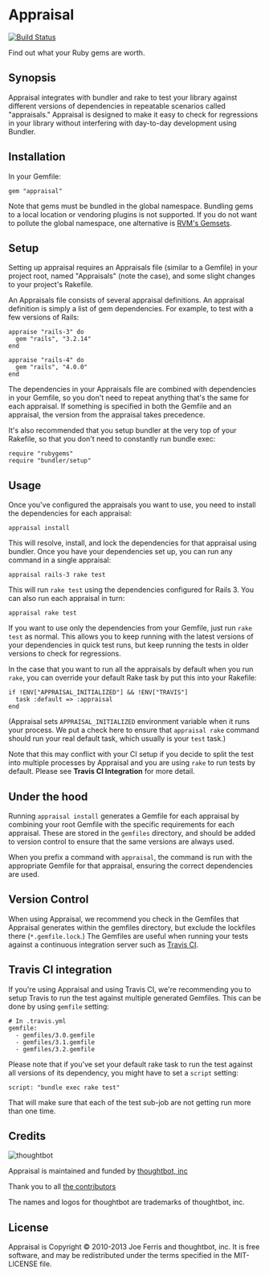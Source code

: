 Appraisal
=========

[![Build Status][Build Status Image]][Build Status]

Find out what your Ruby gems are worth.

[Build Status Image]: https://secure.travis-ci.org/thoughtbot/appraisal.png?branch=master
[Build Status]: http://travis-ci.org/thoughtbot/appraisal

Synopsis
--------

Appraisal integrates with bundler and rake to test your library against
different versions of dependencies in repeatable scenarios called "appraisals."
Appraisal is designed to make it easy to check for regressions in your library
without interfering with day-to-day development using Bundler.

Installation
------------

In your Gemfile:

    gem "appraisal"

Note that gems must be bundled in the global namespace. Bundling gems to a local
location or vendoring plugins is not supported. If you do not want to pollute the
global namespace, one alternative is [RVM's Gemsets](http://rvm.io/gemsets).

Setup
-----

Setting up appraisal requires an Appraisals file (similar to a Gemfile) in your
project root, named "Appraisals" (note the case), and some slight changes to
your project's Rakefile.

An Appraisals file consists of several appraisal definitions. An appraisal
definition is simply a list of gem dependencies. For example, to test with a
few versions of Rails:

    appraise "rails-3" do
      gem "rails", "3.2.14"
    end

    appraise "rails-4" do
      gem "rails", "4.0.0"
    end

The dependencies in your Appraisals file are combined with dependencies in your
Gemfile, so you don't need to repeat anything that's the same for each
appraisal. If something is specified in both the Gemfile and an appraisal, the
version from the appraisal takes precedence.

It's also recommended that you setup bundler at the very top of your Rakefile,
so that you don't need to constantly run bundle exec:

    require "rubygems"
    require "bundler/setup"

Usage
-----

Once you've configured the appraisals you want to use, you need to install the
dependencies for each appraisal:

    appraisal install

This will resolve, install, and lock the dependencies for that appraisal using
bundler. Once you have your dependencies set up, you can run any command in a
single appraisal:

    appraisal rails-3 rake test

This will run `rake test` using the dependencies configured for Rails 3. You can
also run each appraisal in turn:

    appraisal rake test

If you want to use only the dependencies from your Gemfile, just run `rake
test` as normal. This allows you to keep running with the latest versions of
your dependencies in quick test runs, but keep running the tests in older
versions to check for regressions.

In the case that you want to run all the appraisals by default when you run
`rake`, you can override your default Rake task by put this into your Rakefile:

    if !ENV["APPRAISAL_INITIALIZED"] && !ENV["TRAVIS"]
      task :default => :appraisal
    end

(Appraisal sets `APPRAISAL_INITIALIZED` environment variable when it runs your
process. We put a check here to ensure that `appraisal rake` command should run
your real default task, which usually is your `test` task.)

Note that this may conflict with your CI setup if you decide to split the test
into multiple processes by Appraisal and you are using `rake` to run tests by
default. Please see **Travis CI Integration** for more detail.

Under the hood
--------------

Running `appraisal install` generates a Gemfile for each appraisal by combining
your root Gemfile with the specific requirements for each appraisal. These are
stored in the `gemfiles` directory, and should be added to version control to
ensure that the same versions are always used.

When you prefix a command with `appraisal`, the command is run with the
appropriate Gemfile for that appraisal, ensuring the correct dependencies
are used.

Version Control
---------------

When using Appraisal, we recommend you check in the Gemfiles that Appraisal
generates within the gemfiles directory, but exclude the lockfiles there
(`*.gemfile.lock`.) The Gemfiles are useful when running your tests against a
continuous integration server such as [Travis CI][Travis CI].

[Travis CI]: https://travis-ci.org

Travis CI integration
---------------------

If you're using Appraisal and using Travis CI, we're recommending you to setup
Travis to run the test against multiple generated Gemfiles. This can be done
by using `gemfile` setting:

    # In .travis.yml
    gemfile:
      - gemfiles/3.0.gemfile
      - gemfiles/3.1.gemfile
      - gemfiles/3.2.gemfile

Please note that if you've set your default rake task to run the test against
all versions of its dependency, you might have to set a `script` setting:

    script: "bundle exec rake test"

That will make sure that each of the test sub-job are not getting run more than
one time.

Credits
-------

![thoughtbot](http://thoughtbot.com/images/tm/logo.png)

Appraisal is maintained and funded by [thoughtbot, inc][thoughtbot]

Thank you to all [the contributors][contributors]

The names and logos for thoughtbot are trademarks of thoughtbot, inc.

[thoughtbot]: http://thoughtbot.com/community
[contributors]: https://github.com/thoughtbot/appraisal/contributors

License
-------

Appraisal is Copyright © 2010-2013 Joe Ferris and thoughtbot, inc. It is free
software, and may be redistributed under the terms specified in the MIT-LICENSE
file.
